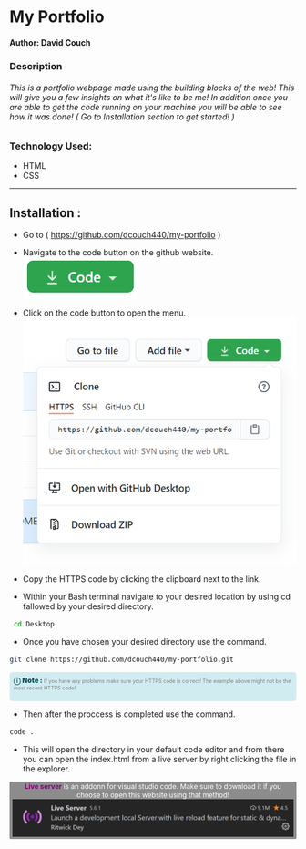# My Portfolio


#### Author: David Couch


### Description


###### This is a portfolio webpage made using the building blocks of the web! This will give you a few insights on what it's like to be me! In addition once you are able to get the code running on your machine you will be able to see how it was done! ( Go to Installation section to get started! )

### Technology Used:
- HTML
- CSS
___

## Installation :
* Go to ( https://github.com/dcouch440/my-portfolio )

*  Navigate to the code button on the github website.\
![Code buton](/img/README/code.PNG)

* Click on the code button to open the menu.\
![Github Repo Example](/img/README/githubrepo.PNG)

- Copy the HTTPS code by clicking the clipboard next to the link.

- Within your Bash terminal navigate to your desired location by using cd fallowed by your desired directory.
```bash
 cd Desktop
``` 

- Once you have chosen your desired directory use the command.
```bash 
git clone https://github.com/dcouch440/my-portfolio.git
```

<div 
  style="background-color: #d1ecf1; color: grey; padding: 6px; font-size: 9px; border-radius: 5px; border: 1px solid #d4ecf1; margin-bottom: 12px"
> 
  <span 
    style="font-size: 12px; font-weight: 600; color: #0c5460;"
  >
    ⓘ
  </span>
  <span 
    style="font-size: 12px; font-weight: 900; color: #0c5460;"
  >
    Note : 
  </span> 
  If you have any problems make sure your HTTPS code is correct! The example above might not be the most recent HTTPS code!
  <br>
  <br>
</div>


* Then after the proccess is completed use the command.

``` bash
code .
```
* This will open the directory in your default code editor and from there you can open the index.html from a live server by right clicking the file in the explorer.

<p 
  style="font-size: 12px; background-color: #8c8c8c; border-radius: 2px; padding: 1px 5px; text-align: center; color: white;"
>
  <span style="font-weight: 700; color: purple">Live server</span> is an addonn for visual studio code. Make sure to download it if you choose to open this website using that method!
  <img src="img/README/liveserver.PNG">
</p>
